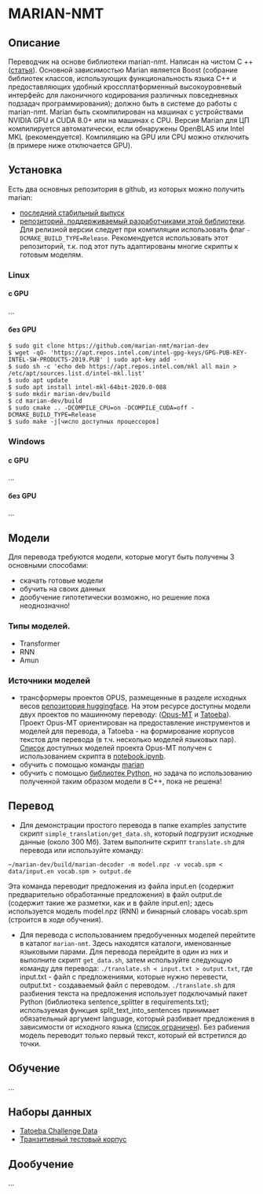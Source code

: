 # MARIAN-NMT 

## Описание
Переводчик на основе библиотеки marian-nmt. Написан на чистом C ++ ([статья](http://www.aclweb.org/anthology/P18-4020)). 
Основной зависимостью Marian является Boost (собрание библиотек классов, использующих функциональность языка C++ и предоставляющих удобный кроссплатформенный высокоуровневый интерфейс для лаконичного кодирования различных повседневных подзадач программирования); должно быть в системе до работы с marian-nmt.
Marian быть скомпилирован на машинах с устройствами NVIDIA GPU и CUDA 8.0+ или на машинах с CPU. Версия Marian для ЦП компилируется автоматически, если обнаружены OpenBLAS или Intel MKL (рекомендуется). Компиляцию на GPU или CPU можно отключить (в примере ниже отключается GPU).

## Установка
Есть два основных репозитория в github, из которых можно получить marian:

- [последний стабильный выпуск](https://github.com/marian-nmt/marian)
- [репозиторий, поддерживаемый разработчиками этой библиотеки](https://github.com/marian-nmt/marian-dev).
Для релизной версии следует при компиляции использовать флаг ```-DCMAKE_BUILD_TYPE=Release```.
Рекомендуется использовать этот репозиторий, т.к. под этот путь адаптированы многие скрипты к готовым моделям.

### Linux

#### c GPU
...

#### без GPU
```
$ sudo git clone https://github.com/marian-nmt/marian-dev
$ wget -qO- 'https://apt.repos.intel.com/intel-gpg-keys/GPG-PUB-KEY-INTEL-SW-PRODUCTS-2019.PUB' | sudo apt-key add -
$ sudo sh -c 'echo deb https://apt.repos.intel.com/mkl all main > /etc/apt/sources.list.d/intel-mkl.list'
$ sudo apt update
$ sudo apt install intel-mkl-64bit-2020.0-088
$ sudo mkdir marian-dev/build
$ cd marian-dev/build
$ sudo cmake .. -DCOMPILE_CPU=on -DCOMPILE_CUDA=off -DCMAKE_BUILD_TYPE=Release
$ sudo make -j[число доступных процессоров]
```

### Windows
#### c GPU
...

#### без GPU
...

## Модели
Для перевода требуются модели, которые могут быть получены 3 основными способами:
- скачать готовые модели 
- обучить на своих данных
- дообучение гипотетически возможно, но решение пока неоднозначно!

### Типы моделей.
- Transformer
- RNN
- Amun

### Источники моделей
- трансформеры проектов OPUS, размещенные в разделе исходных весов [репозитория huggingface](https://huggingface.co/Helsinki-NLP).
  На этом ресурсе доступны модели двух проектов по машинному переводу:
  ([Opus-MT](https://github.com/Helsinki-NLP/Opus-MT)
  и [Tatoeba](https://tatoeba.org/ru/)).
  Проект Opus-MT ориентирован на предоставление инструментов и моделей для перевода, 
  а Tatoeba - на формирование корпусов текстов для перевода (в т.ч. несколько моделей языковых пар).
  [Список](https://github.com/eleldar/Translator/blob/master/table.xlsx) доступных моделей проекта Opus-MT получен с использованием скрипта в [notebook.ipynb](https://github.com/eleldar/Translator/blob/master/notebook.ipynb).
- обучить с помощью команды [marian](https://marian-nmt.github.io/docs/)
- обучить с помощью [библиотек Python](https://huggingface.co/transformers/model_doc/marian.html), но задача по использованию полученной таким образом модели в C++, пока не решена!

## Перевод
- Для демонстрации простого перевода в папке examples запустите скрипт ```simple_translation/get_data.sh```, который подгрузит исходные данные (около 300 Мб).
Затем выполните скрипт ```translate.sh``` для перевода или используйте команду:
``` 
~/marian-dev/build/marian-decoder -m model.npz -v vocab.spm < data/input.en vocab.spm > output.de
```
Эта команда переводит предложения из файла input.en (содержит предварительно обработанные предложения)
в файл output.de (содержит такие же разметки, как и в файле input.en);
здесь используется модель model.npz (RNN) и бинарный словарь vocab.spm (строится в ходе обучения).
- Для перевода с использованием предобученных моделей перейтите в каталог ```marian-nmt```. Здесь находятся каталоги, именованные языковыми парами. Для перевода перейдите в один из них и выполните скрипт ```get_data.sh```, затем используйте следующую команду для перевода:
```./translate.sh < input.txt > output.txt```, где input.txt - файл с предложениями, которые нужно перевести, output.txt - создаваемый файл с переводом.
```./translate.sh``` для разбиения текста на предложения использует подключамый пакет Python (библиотека sentence_splitter в requirements.txt); 
используемая функция split_text_into_sentences принимает обязательный аргумент language, который разбивает предложения в зависимости от исходного языка ([список ограничен](https://github.com/mediacloud/sentence-splitter)). 
Без рабиения модель переводит только первый текст, который ей встретился до точки.

## Обучение
...

## Наборы данных
- [Tatoeba Challenge Data](https://github.com/Helsinki-NLP/Tatoeba-Challenge/tree/master/data)
- [Транзитивный тестовый корпус](https://github.com/eleldar/Translator/blob/master/test_dataset.xlsx)

## Дообучение
...

